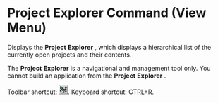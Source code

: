 
# Project Explorer Command (View Menu)

Displays the  **Project** **Explorer** , which displays a hierarchical list of the currently open projects and their contents.

The  **Project** **Explorer** is a navigational and management tool only. You cannot build an application from the **Project** **Explorer** .

Toolbar shortcut: 
![](images/tbr_pexp_ZA01201722.gif). Keyboard shortcut: CTRL+R.

